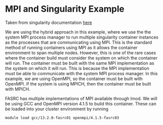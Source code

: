 # MPI and Singularity Example

Taken from singularity documentation [here](https://apptainer.org/docs/user/latest/mpi.html)

We are using the hybrid approach in this example, where we use the the system MPI process manager to run multiple singularity container instances as the processes that are communicating using MPI. This is the standard method of running containers using MPI as it allows the container environment to span multiple nodes. However, this is one of the rare cases where the container build must consider the system on which the container will run. The container must be built with the same MPI implementation as the system on which it will run. This is because the MPI implementation must be able to communicate with the system MPI process manager. In this example, we are using OpenMPI, so the container must be built with OpenMPI. If the system is using MPICH, then the container must be built with MPICH.

FASRC has multiple implementations of MPI available through lmod. We will be using GCC and OpenMPI version 4.1.5 to build this container. These can be loaded into your cluster environment by running
```
module load gcc/13.2.0-fasrc01 openmpi/4.1.5-fasrc03
```